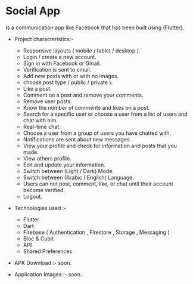 <h1>Social App</h1>

Is a communication app like Facebook that has been built using (Flutter).<br>

- Project characteristics:-

  - Responsive layouts ( mobile / tablet / desktop ).
  - Login / create a new account.
  - Sign in with Facebook or Gmail.
  - Verification is sent to email.
  - Add new posts with or with no images.
  - choose post type ( public /  private ).
  - Like a post.
  - Comment on a post and remove your comments.
  - Remove user posts.
  - Know the number of comments and likes on a post.
  - Search for a specific user or choose a user from a list of users and chat with him.
  - Real-time chat.
  - Choose a user from a group of users you have chatted with.
  - Notifications are sent about new messages.
  - View your profile and check for information and posts that you made.
  - View others profile.
  - Edit and update your information.
  - Switch between (Light / Dark) Mode.
  - Switch between (Arabic / English) Language.
  - Users can not post, comment, like, or chat until their account become verified.
  - Logout.


- Technologies used :-

  - Flutter
  - Dart
  - Firebase ( Authentication , Firestore , Storage , Messaging )
  - Bloc & Cubit
  - API
  - Shared Preferences

- APK Download :- soon.

- Application Images :- soon.
